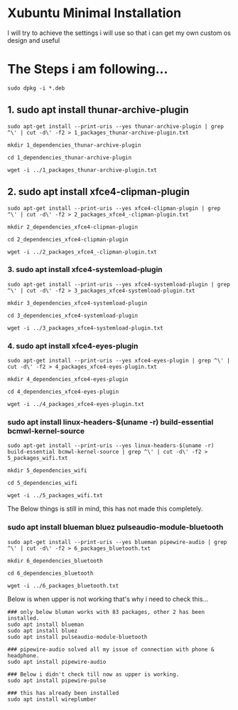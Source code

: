 # Xubuntu Minimal Installation


I will try to achieve the settings i will use so that i can get my own custom os design and useful 



# The Steps i am following...

```
sudo dpkg -i *.deb
```

## 1. sudo apt install thunar-archive-plugin

```
sudo apt-get install --print-uris --yes thunar-archive-plugin | grep ^\' | cut -d\' -f2 > 1_packages_thunar-archive-plugin.txt

mkdir 1_dependencies_thunar-archive-plugin

cd 1_dependencies_thunar-archive-plugin

wget -i ../1_packages_thunar-archive-plugin.txt
```


## 2. sudo apt install xfce4-clipman-plugin

```
sudo apt-get install --print-uris --yes xfce4-clipman-plugin | grep ^\' | cut -d\' -f2 > 2_packages_xfce4_-clipman-plugin.txt

mkdir 2_dependencies_xfce4-clipman-plugin

cd 2_dependencies_xfce4-clipman-plugin

wget -i ../2_packages_xfce4_-clipman-plugin.txt 
``` 



### 3. sudo apt install xfce4-systemload-plugin

```
sudo apt-get install --print-uris --yes xfce4-systemload-plugin | grep ^\' | cut -d\' -f2 > 3_packages_xfce4-systemload-plugin.txt

mkdir 3_dependencies_xfce4-systemload-plugin

cd 3_dependencies_xfce4-systemload-plugin

wget -i ../3_packages_xfce4-systemload-plugin.txt
```


### 4. sudo apt install xfce4-eyes-plugin

```
sudo apt-get install --print-uris --yes xfce4-eyes-plugin | grep ^\' | cut -d\' -f2 > 4_packages_xfce4-eyes-plugin.txt

mkdir 4_dependencies_xfce4-eyes-plugin

cd 4_dependencies_xfce4-eyes-plugin

wget -i ../4_packages_xfce4-eyes-plugin.txt
```


<!-- Below will use to wifi will work from now. -->
### sudo apt install linux-headers-$(uname -r) build-essential bcmwl-kernel-source

```
sudo apt-get install --print-uris --yes linux-headers-$(uname -r) build-essential bcmwl-kernel-source | grep ^\' | cut -d\' -f2 > 5_packages_wifi.txt

mkdir 5_dependencies_wifi

cd 5_dependencies_wifi

wget -i ../5_packages_wifi.txt
```


The Below things is still in mind, this has not made this completely.

<!-- Bluetooth will work now on this laptop on this os -->
### sudo apt install blueman bluez pulseaudio-module-bluetooth

```
sudo apt-get install --print-uris --yes blueman pipewire-audio | grep ^\' | cut -d\' -f2 > 6_packages_bluetooth.txt

mkdir 6_dependencies_bluetooth

cd 6_dependencies_bluetooth

wget -i ../6_packages_bluetooth.txt
```
Below is when upper is not working that's why i need to check this...

```
### only below bluman works with 83 packages, other 2 has been installed.
sudo apt install blueman 
sudo apt install bluez
sudo apt install pulseaudio-module-bluetooth

### pipewire-audio solved all my issue of connection with phone & headphone.
sudo apt install pipewire-audio 

### Below i didn't check till now as upper is working.
sudo apt install pipewire-pulse

### this has already been installed
sudo apt install wireplumber
```





